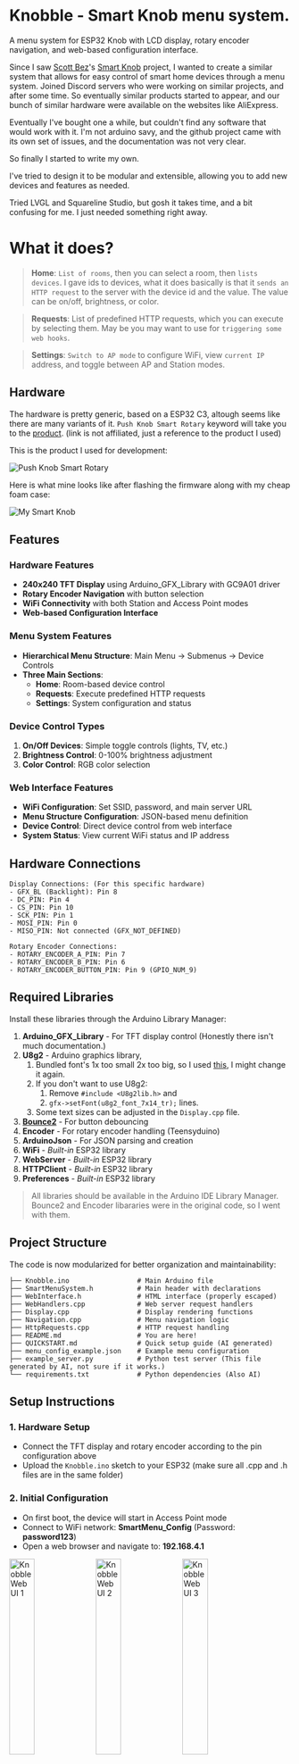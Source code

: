 # Knobble - Smart Knob menu system.
A menu system for ESP32 Knob with LCD display, rotary encoder navigation, and web-based configuration interface.

Since I saw [Scott Bez](https://github.com/scottbez1/smartknob)'s [Smart Knob](https://www.youtube.com/watch?v=ip641WmY4pA) project, I wanted to create a similar system that allows for easy control of smart home devices through a menu system. Joined Discord servers who were working on similar projects, and after some time.
So eventually similar products started to appear, and our bunch of similar hardware were available on the websites like AliExpress.

Eventually I've bought one a while, but couldn't find any software that would work with it. I'm not arduino savy, and the github project came with its own set of issues, and the documentation was not very clear.

So finally I started to write my own.

I've tried to design it to be modular and extensible, allowing you to add new devices and features as needed. 

Tried LVGL and Squareline Studio, but gosh it takes time, and a bit confusing for me. I just needed something right away.

# What it does?
> **Home**: `List of rooms`, then you can select a room, then `lists devices`. I gave ids to devices, what it does basically is that it `sends an HTTP request` to the server with the device id and the value. The value can be on/off, brightness, or color.

> **Requests**: List of predefined HTTP requests, which you can execute by selecting them. May be you may want to use for `triggering some web hooks`.

> **Settings**: `Switch to AP mode` to configure WiFi, view `current IP` address, and toggle between AP and Station modes.

## Hardware
The hardware is pretty generic, based on a ESP32 C3, altough seems like there are many variants of it. `Push Knob Smart Rotary` keyword will take you to the [product](https://www.aliexpress.com/p/order/index.html?spm=a2g0o.home.headerAcount.2.468a76dbxwY0Zq). (link is not affiliated, just a reference to the product I used)

This is the product I used for development:

![Push Knob Smart Rotary](https://raw.githubusercontent.com/siniradam/knobble/main/etc/smartknob.jpg)

Here is what mine looks like after flashing the firmware along with my cheap foam case:

![My Smart Knob](https://raw.githubusercontent.com/siniradam/knobble/main/etc/knobble.jpg)


## Features

### Hardware Features
- **240x240 TFT Display** using Arduino_GFX_Library with GC9A01 driver
- **Rotary Encoder Navigation** with button selection
- **WiFi Connectivity** with both Station and Access Point modes
- **Web-based Configuration Interface**

### Menu System Features
- **Hierarchical Menu Structure**: Main Menu → Submenus → Device Controls
- **Three Main Sections**:
  - **Home**: Room-based device control
  - **Requests**: Execute predefined HTTP requests
  - **Settings**: System configuration and status

### Device Control Types
1. **On/Off Devices**: Simple toggle controls (lights, TV, etc.)
2. **Brightness Control**: 0-100% brightness adjustment
3. **Color Control**: RGB color selection

### Web Interface Features
- **WiFi Configuration**: Set SSID, password, and main server URL
- **Menu Structure Configuration**: JSON-based menu definition
- **Device Control**: Direct device control from web interface
- **System Status**: View current WiFi status and IP address

## Hardware Connections

```
Display Connections: (For this specific hardware)
- GFX_BL (Backlight): Pin 8
- DC_PIN: Pin 4
- CS_PIN: Pin 10
- SCK_PIN: Pin 1
- MOSI_PIN: Pin 0
- MISO_PIN: Not connected (GFX_NOT_DEFINED)

Rotary Encoder Connections:
- ROTARY_ENCODER_A_PIN: Pin 7
- ROTARY_ENCODER_B_PIN: Pin 6
- ROTARY_ENCODER_BUTTON_PIN: Pin 9 (GPIO_NUM_9)
```

## Required Libraries

Install these libraries through the Arduino Library Manager:

1. **Arduino_GFX_Library** - For TFT display control (Honestly there isn't much documentation.)
2. **U8g2** - Arduino graphics library, 
   1. Bundled font's 1x too small 2x too big, so I used [this](https://github.com/olikraus/u8g2/wiki/fntlist12#10-pixel-height), I might change it again.
   2. If you don't want to use U8g2:
      1. Remove `#include <U8g2lib.h>` and 
      2. `gfx->setFont(u8g2_font_7x14_tr);` lines.
   3. Some text sizes can be adjusted in the `Display.cpp` file.
3. **[Bounce2](https://github.com/thomasfredericks/Bounce2)** - For button debouncing
4. **Encoder** - For rotary encoder handling (Teensyduino)
5. **ArduinoJson** - For JSON parsing and creation
6. **WiFi** - *Built-in* ESP32 library
7. **WebServer** - *Built-in* ESP32 library
8. **HTTPClient** - *Built-in* ESP32 library
9.  **Preferences** - *Built-in* ESP32 library

> All libraries should be available in the Arduino IDE Library Manager. 
> Bounce2 and Encoder libararies were in the original code, so I went with them.

## Project Structure

The code is now modularized for better organization and maintainability:

```
├── Knobble.ino                 # Main Arduino file
├── SmartMenuSystem.h           # Main header with declarations
├── WebInterface.h              # HTML interface (properly escaped)
├── WebHandlers.cpp             # Web server request handlers
├── Display.cpp                 # Display rendering functions
├── Navigation.cpp              # Menu navigation logic
├── HttpRequests.cpp            # HTTP request handling
├── README.md                   # You are here!
├── QUICKSTART.md               # Quick setup guide (AI generated)
├── menu_config_example.json    # Example menu configuration
├── example_server.py           # Python test server (This file generated by AI, not sure if it works.)
└── requirements.txt            # Python dependencies (Also AI)
```

## Setup Instructions

### 1. Hardware Setup
- Connect the TFT display and rotary encoder according to the pin configuration above
- Upload the `Knobble.ino` sketch to your ESP32 (make sure all .cpp and .h files are in the same folder)

### 2. Initial Configuration
- On first boot, the device will start in Access Point mode
- Connect to WiFi network: **SmartMenu_Config** (Password: **password123**)
- Open a web browser and navigate to: **192.168.4.1**

<img src="https://raw.githubusercontent.com/siniradam/knobble/main/etc/web-ui-1.png" width="30%" alt="Knobble Web UI 1"> <img src="https://raw.githubusercontent.com/siniradam/knobble/main/etc/web-ui-1.png" width="30%" alt="Knobble Web UI 2"> <img src="https://raw.githubusercontent.com/siniradam/knobble/main/etc/web-ui-1.png" width="30%" alt="Knobble Web UI 3">


### 3. WiFi Configuration
- Enter your WiFi SSID and password
- Set the main server URL where device control requests will be sent
- Click "Save WiFi Config" (device will restart)

### 4. Menu Structure Configuration
- Use the web interface to configure your menu structure
- Copy and modify the default JSON structure according to your needs
- Click "Save Menu Structure"

## Menu JSON Structure

```json
{
  "menu": [
    {
      "name": "Home",
      "submenus": [
        {
          "name": "Living Room",
          "devices": [
            {"name": "TV", "type": "onoff", "device_id": "tv1"},
            {"name": "Light", "type": "onoff", "device_id": "light1"},
            {"name": "Light Brightness", "type": "brightness", "device_id": "light_brightness1"},
            {"name": "Light Color", "type": "color", "device_id": "light_color1"}
          ]
        }
      ]
    },
    {
      "name": "Requests",
      "actions": [
        {"name": "Run Request 1", "url": "http://example.com/request1"},
        {"name": "Run Request 2", "url": "http://example.com/request2"}
      ]
    }
  ],
  "settings": {
    "wifi_ssid": "YourSSID",
    "wifi_password": "YourPassword",
    "main_url": "http://yourserver.com/api"
  }
}
```

### Device Types
- **onoff**: Simple on/off toggle (sends "1" for on, "0" for off)
- **brightness**: Brightness control 0-100% (sends numeric value)
- **color**: Color picker (sends hex color code like "#FF0000")

## Navigation Controls

### Rotary Encoder
- **Rotate**: Navigate through menu items
- **Press**: Select current menu item or toggle edit mode

### Menu Navigation
- **Main Menu**: Select Home, Requests, or Settings
- **Submenus**: Select rooms, requests, or back to main menu
- **Device Control**: Control individual devices or return to submenu

### Device Control
- **On/Off Devices**: Press to toggle
- **Brightness Control**: Press to enter edit mode, rotate to adjust, press to exit
- **Color Control**: Press to cycle through predefined colors

## HTTP API

### Device Control Requests
When device states change, the system sends POST requests to your main server URL:

```json
{
  "device_id": "light1",
  "type": "onoff",
  "value": "1"
}
```

### Request Types
- **onoff**: value is "1" (on) or "0" (off)
- **brightness**: value is "0" to "100"
- **color**: value is hex color code (e.g., "#FF0000")

## Web Interface Endpoints

- **GET /**: Main configuration interface
- **POST /config**: Save WiFi and server configuration
- **POST /menu**: Save menu structure
- **POST /control**: Send device control commands
- **GET /status**: Get current system status

## Current Issues
- Switching between AP and Station modes buggy.
- Saved config is not displayed on the web interface.

## Troubleshooting

Don't forget to use Espressif's board package to configure your IDE: [ESP32](https://espressif.github.io/arduino-esp32/package_esp32_index.json) I've selected my board as **ESP32C3 Dev Module**

### Connection Issues
- If WiFi connection fails, device automatically switches to AP mode
- Access point name: **SmartMenu_Config**
- Access point password: **password123**
- Access point IP: **192.168.4.1**

### Display Issues
- When the display is blank it could be the backlight. 
  - (GFX_BL pin) It took me a while to figure out that.
  - **LOW** turns the backlight on, **not HIGH**. `digitalWrite(GFX_BL, LOW)`
- Ensure the display driver (GC9A01) matches your hardware.

### Encoder Issues
- Verify encoder pin 
- Verify pull-up resistors are present (usually built into encoder modules)
- Button should be connected with internal pull-up enabled

### Memory Issues
- If the device crashes with large menu structures, reduce the menu size
- The current implementation supports moderate-sized menu structures
- Consider optimizing JSON structure for large deployments

## Extending the System

### Adding New Device Types
1. Add new type handling in `handleDeviceSelection()`
2. Update `adjustValue()` for new control types
3. Modify `displayDeviceControl()` for new display formats

### Adding New Menu Levels
1. Extend the MenuLevel structure
2. Add navigation logic in `navigateMenu()`
3. Update display functions for new menu types

### Customizing the Web Interface
- Modify the `getWebInterface()` function
- Add new endpoints in `initializeWebServer()`
- Extend the HTML/CSS/JavaScript as needed

## License

This project is open source and available under the MIT License.
